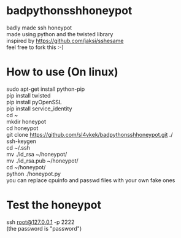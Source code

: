 # badpythonsshhoneypot
badly made ssh honeypot  <br />
made using python and the twisted library <br />
inspired by https://github.com/jaksi/sshesame <br />
feel free to fork this :-)
# How to use (On linux)
sudo apt-get install python-pip <br />
pip install twisted <br />
pip install pyOpenSSL <br /> 
pip install service_identity <br />
cd ~ <br />
mkdir honeypot <br />
cd honeypot <br />
git clone https://github.com/sl4vkek/badpythonsshhoneypot.git ./ <br />
ssh-keygen <br />
cd ~/.ssh <br />
mv ./id_rsa ~/honeypot/ <br />
mv ./id_rsa.pub ~/honeypot/ <br />
cd ~/honeypot/ <br />
python ./honeypot.py <br />
you can replace cpuinfo and passwd files with your own fake ones
# Test the honeypot
ssh root@127.0.0.1 -p 2222 <br />
(the password is "password")

